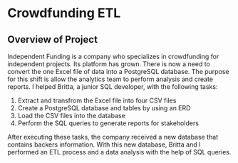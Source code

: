 # Crowdfunding ETL

## Overview of Project 
Independent Funding is a company who specializes in crowdfunding for independent projects. Its platform has grown. There is now a need to convert the one Excel file of data into a PostgreSQL database. The purpose for this shift is allow the analytics team to perform analysis and create reports. I helped Britta, a junior SQL developer, with the following tasks: 

1. Extract and transfrom the Excel file into four CSV files 
2. Create a PostgreSQL database and tables by using an ERD 
3. Load the CSV files into the database 
4. Perform the SQL queries to generate reports for stakeholders 

After executing these tasks, the company received a new database that contains backers information. With this new database, Britta and I performed an ETL process and a data analysis with the help of SQL queries. 